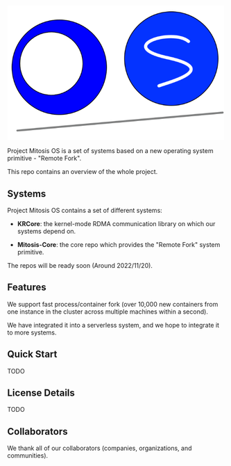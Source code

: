 <img src="docs/image/logo.png" width="500">

Project Mitosis OS is a set of systems based on a new operating system primitive - "Remote Fork".

This repo contains an overview of the whole project.

## Systems

Project Mitosis OS contains a set of different systems:

- **KRCore**: the kernel-mode RDMA communication library on which our systems depend on.

- **Mitosis-Core**: the core repo which provides the "Remote Fork" system primitive.

The repos will be ready soon (Around 2022/11/20).

## Features

We support fast process/container fork (over 10,000 new containers from one instance in the cluster across multiple machines within a second).

We have integrated it into a serverless system, and we hope to integrate it to more systems.

## Quick Start

TODO

## License Details

TODO

## Collaborators

We thank all of our collaborators (companies, organizations, and communities).
